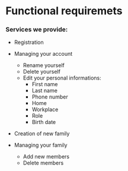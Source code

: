 # Functional requiremets

  ### Services we provide:
  * Registration
  * Managing your account
    * Rename yourself
    * Delete yourself
    * Edit your personal informations:
      * First name
      * Last name
      * Phone number
      * Home
      * Workplace
      * Role
      * Birth date

  * Creation of new family
  * Managing your family
      * Add new members
      * Delete members
